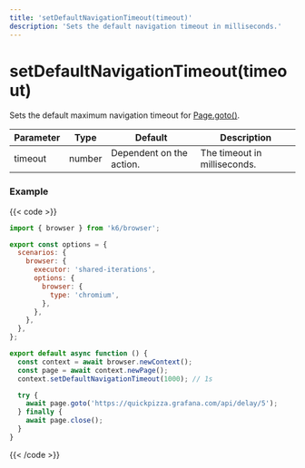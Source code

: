 ```yaml
---
title: 'setDefaultNavigationTimeout(timeout)'
description: 'Sets the default navigation timeout in milliseconds.'
---
```


# setDefaultNavigationTimeout(timeout)

Sets the default maximum navigation timeout for [Page.goto()](https://grafana.com/docs/k6/<K6_VERSION>/javascript-api/k6-browser/page/goto).

| Parameter | Type   | Default                  | Description                  |
| --------- | ------ | ------------------------ | ---------------------------- |
| timeout   | number | Dependent on the action. | The timeout in milliseconds. |

### Example

{{< code >}}

<!-- md-k6:nofail -->

```javascript
import { browser } from 'k6/browser';

export const options = {
  scenarios: {
    browser: {
      executor: 'shared-iterations',
      options: {
        browser: {
          type: 'chromium',
        },
      },
    },
  },
};

export default async function () {
  const context = await browser.newContext();
  const page = await context.newPage();
  context.setDefaultNavigationTimeout(1000); // 1s

  try {
    await page.goto('https://quickpizza.grafana.com/api/delay/5');
  } finally {
    await page.close();
  }
}
```

{{< /code >}}
